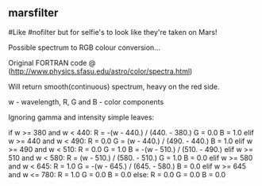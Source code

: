 ## marsfilter

#Like #nofilter but for selfie's to look like they're taken on Mars!

Possible spectrum to RGB colour conversion...

Original FORTRAN code @ (http://www.physics.sfasu.edu/astro/color/spectra.html)

Will return smooth(continuous) spectrum, heavy on the red side.

w - wavelength, R, G and B - color components

Ignoring gamma and intensity simple leaves:

if w >= 380 and w < 440:
    R = -(w - 440.) / (440. - 380.)
    G = 0.0
    B = 1.0
elif w >= 440 and w < 490:
    R = 0.0
    G = (w - 440.) / (490. - 440.)
    B = 1.0
elif w >= 490 and w < 510:
    R = 0.0
    G = 1.0
    B = -(w - 510.) / (510. - 490.)
elif w >= 510 and w < 580:
    R = (w - 510.) / (580. - 510.)
    G = 1.0
    B = 0.0
elif w >= 580 and w < 645:
    R = 1.0
    G = -(w - 645.) / (645. - 580.)
    B = 0.0
elif w >= 645 and w <= 780:
    R = 1.0
    G = 0.0
    B = 0.0
else:
    R = 0.0
    G = 0.0
    B = 0.0
